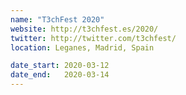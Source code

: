 ```yaml
---
name: "T3chFest 2020"
website: http://t3chfest.es/2020/
twitter: http://twitter.com/t3chfest/
location: Leganes, Madrid, Spain

date_start: 2020-03-12
date_end:   2020-03-14
---
```

